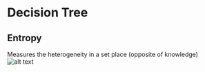 # Decision Tree

## Entropy
Measures the heterogeneity in a set place (opposite of knowledge)
![alt text](https://www.google.com.br/url?sa=i&rct=j&q=&esrc=s&source=images&cd=&cad=rja&uact=8&ved=2ahUKEwiD2tWWuaLdAhVDFZAKHQtCCX8QjRx6BAgBEAU&url=https%3A%2F%2Fcomputersciencesource.wordpress.com%2F2010%2F01%2F10%2Fyear-2-machine-learning-entropy%2F&psig=AOvVaw1fQJtcvTtg4hXubX2T2SyM&ust=1536188199947133)
